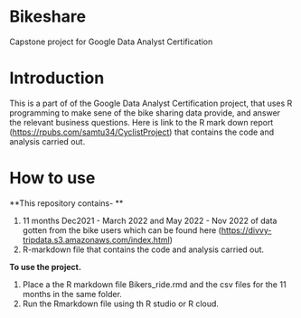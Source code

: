 # Bikeshare
Capstone project for Google Data Analyst Certification 

# Introduction
This is a part of of the Google Data Analyst Certification project, that uses R programming to make sene of the bike sharing data provide, and answer the relevant business questions. Here is  link to the R mark down report (https://rpubs.com/samtu34/CyclistProject) that contains the code and analysis carried out. 

# How to use

**This repository contains- **
1. 11 months Dec2021 - March 2022 and May 2022 - Nov 2022  of data gotten from the bike users which can be found here (https://divvy-tripdata.s3.amazonaws.com/index.html)
2. R-markdown file that contains the code and analysis carried out. 

**To use the project.**
1. Place a the R markdown file Bikers_ride.rmd and the csv files for the 11 months in the same folder.
2. Run the Rmarkdown file using th R studio or R cloud.  


